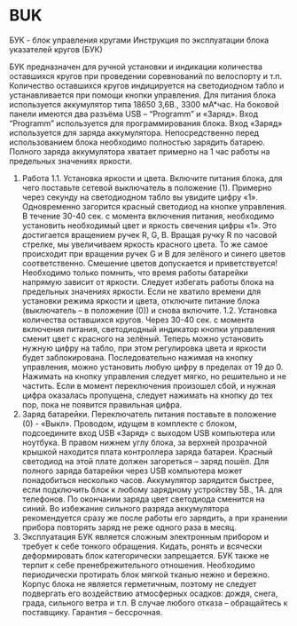 # BUK
БУК - блок управления кругами 
Инструкция по эксплуатации блока указателей кругов (БУК)

БУК предназначен для ручной установки и индикации количества оставшихся кругов при проведении соревнований по велоспорту и т.п. Количество оставшихся кругов индицируется на светодиодном табло и устанавливается при помощи кнопки управления. Для питания блока используется аккумулятор типа 18650 3,6В., 3300 мА*час. На боковой панели имеются два разъёма USB –  “Programm”  и «Заряд». Вход “Programm”  используется для программирования блока. Вход «Заряд» используется для заряда аккумулятора. Непосредственно перед использованием блока необходимо полностью зарядить батарею. Полного заряда аккумулятора хватает примерно на 1 час работы на предельных значениях яркости.
1.	Работа
1.1.	 Установка яркости и цвета.
Включите питания блока, для чего поставьте сетевой выключатель в положение (1). Примерно через секунду на светодиодном табло вы увидите цифру «1». Одновременно загорится красный светодиод на кнопке управления. В течение 30-40 сек. с момента включения питания, необходимо установить необходимый цвет и яркость свечения цифры «1». Это достигается вращением ручек R, G, B. Вращая ручку R по часовой стрелке, мы увеличиваем яркость красного цвета. То же самое происходит при вращении ручек G и B для зелёного и синего цветов соответственно. Смешение цветов допускается и приветствуется! Необходимо только помнить, что время работы батарейки напрямую зависит от яркости. Следует избегать работы блока на предельных значениях яркости. Если не хватило времени для установки режима яркости и цвета, отключите питание блока (выключатель – в положение (0)) и снова включите.
1.2.	 Установка количества оставшихся кругов.
Через 30-40 сек. с момента включения питания, светодиодный индикатор кнопки управления сменит цвет с красного на зелёный. Теперь можно установить нужную цифру на табло, при этом регулировка цвета и яркости будет заблокирована. Последовательно нажимая на кнопку управления, можно установить любую цифру в пределах от 19 до 0. Нажимать на кнопку управления следует мягко, но решительно и не частить. Если в момент переключения произошел сбой, и нужная цифра оказалась пропущена, следует нажимать на кнопку до тех пор, пока не появится правильная цифра. 
2.	Заряд батарейки. 
Переключатель питания поставьте в положение (0) - «Выкл». Проводом, идущем в комплекте с блоком, подсоедините вход USB «Заряд» с выходом USB компьютера или ноутбука. В правом нижнем углу блока, за верхней прозрачной крышкой находится плата контроллера заряда батареи. Красный светодиод на этой плате должен загореться – заряд пошёл. Для полного заряда батарейки через USB компьютера может понадобиться несколько часов. Аккумулятор зарядится быстрее, если подключить блок к любому зарядному устройству 5В., 1А. для телефонов. По окончании заряда цвет светодиода сменится на синий. Во избежание сильного разряда аккумулятора рекомендуется сразу же после работы его зарядить, а при хранении прибора повторять заряд не реже одного раза в месяц. 
3.	Эксплуатация
БУК является сложным электронным прибором и требует к себе тонкого обращения. Кидать, ронять и всячески деформировать блок категорически запрещается. БУК также не терпит к себе пренебрежительного отношения. Необходимо периодически протирать блок мягкой тканью нежно и бережно. 
Корпус блока не является герметичным, поэтому не следует подвергать его воздействию атмосферных осадков: дождя, снега, града, сильного ветра и т.п.
В случае любого отказа – обращайтесь к поставщику.
Гарантия – бессрочная.
